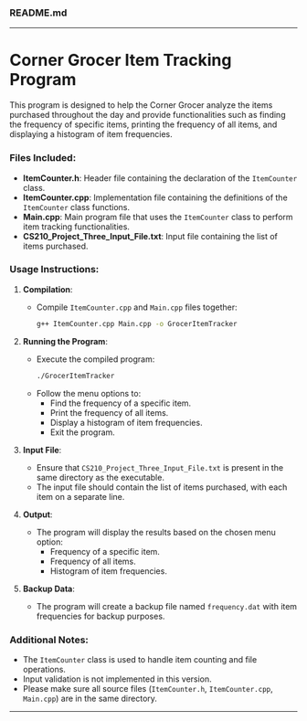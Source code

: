 ### README.md

---

# Corner Grocer Item Tracking Program

This program is designed to help the Corner Grocer analyze the items purchased throughout the day and provide functionalities such as finding the frequency of specific items, printing the frequency of all items, and displaying a histogram of item frequencies.

### Files Included:
- **ItemCounter.h**: Header file containing the declaration of the `ItemCounter` class.
- **ItemCounter.cpp**: Implementation file containing the definitions of the `ItemCounter` class functions.
- **Main.cpp**: Main program file that uses the `ItemCounter` class to perform item tracking functionalities.
- **CS210_Project_Three_Input_File.txt**: Input file containing the list of items purchased.

### Usage Instructions:
1. **Compilation**:
   - Compile `ItemCounter.cpp` and `Main.cpp` files together:
     ```sh
     g++ ItemCounter.cpp Main.cpp -o GrocerItemTracker
     ```

2. **Running the Program**:
   - Execute the compiled program:
     ```sh
     ./GrocerItemTracker
     ```
   - Follow the menu options to:
     - Find the frequency of a specific item.
     - Print the frequency of all items.
     - Display a histogram of item frequencies.
     - Exit the program.

3. **Input File**:
   - Ensure that `CS210_Project_Three_Input_File.txt` is present in the same directory as the executable.
   - The input file should contain the list of items purchased, with each item on a separate line.

4. **Output**:
   - The program will display the results based on the chosen menu option:
     - Frequency of a specific item.
     - Frequency of all items.
     - Histogram of item frequencies.

5. **Backup Data**:
   - The program will create a backup file named `frequency.dat` with item frequencies for backup purposes.

### Additional Notes:
- The `ItemCounter` class is used to handle item counting and file operations.
- Input validation is not implemented in this version.
- Please make sure all source files (`ItemCounter.h`, `ItemCounter.cpp`, `Main.cpp`) are in the same directory.

---